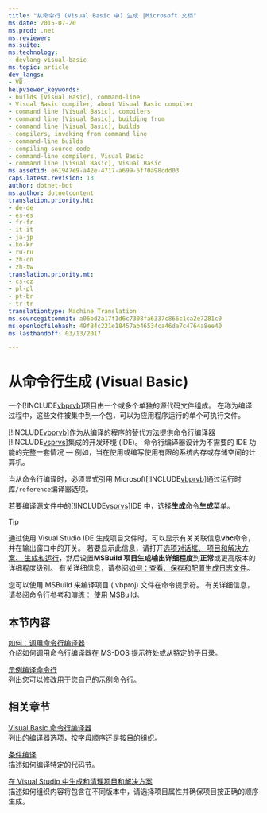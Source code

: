 ```yaml
---
title: "从命令行 (Visual Basic 中) 生成 |Microsoft 文档"
ms.date: 2015-07-20
ms.prod: .net
ms.reviewer: 
ms.suite: 
ms.technology:
- devlang-visual-basic
ms.topic: article
dev_langs:
- VB
helpviewer_keywords:
- builds [Visual Basic], command-line
- Visual Basic compiler, about Visual Basic compiler
- command line [Visual Basic], compilers
- command line [Visual Basic], building from
- command line [Visual Basic], builds
- compilers, invoking from command line
- command-line builds
- compiling source code
- command-line compilers, Visual Basic
- command line [Visual Basic], Visual Basic
ms.assetid: e61947e9-a42e-4717-a699-5f70a98cdd03
caps.latest.revision: 13
author: dotnet-bot
ms.author: dotnetcontent
translation.priority.ht:
- de-de
- es-es
- fr-fr
- it-it
- ja-jp
- ko-kr
- ru-ru
- zh-cn
- zh-tw
translation.priority.mt:
- cs-cz
- pl-pl
- pt-br
- tr-tr
translationtype: Machine Translation
ms.sourcegitcommit: a06bd2a17f1d6c7308fa6337c866c1ca2e7281c0
ms.openlocfilehash: 49f84c221e18457ab46534ca46da7c4764a8ee40
ms.lasthandoff: 03/13/2017

---
```

# <a name="building-from-the-command-line-visual-basic"></a>从命令行生成 (Visual Basic)
一个[!INCLUDE[vbprvb](../../../csharp/programming-guide/concepts/linq/includes/vbprvb_md.md)]项目由一个或多个单独的源代码文件组成。 在称为编译过程中，这些文件被集中到一个包，可以为应用程序运行的单个可执行文件。  
  
 [!INCLUDE[vbprvb](../../../csharp/programming-guide/concepts/linq/includes/vbprvb_md.md)]作为从编译的程序的替代方法提供命令行编译器[!INCLUDE[vsprvs](../../../csharp/includes/vsprvs_md.md)]集成的开发环境 (IDE)。 命令行编译器设计为不需要的 IDE 功能的完整一套情况 — 例如，当在使用或编写使用有限的系统内存或存储空间的计算机。  
  
 当从命令行编译时，必须显式引用 Microsoft[!INCLUDE[vbprvb](../../../csharp/programming-guide/concepts/linq/includes/vbprvb_md.md)]通过运行时库`/reference`编译器选项。  
  
 若要编译源文件中的[!INCLUDE[vsprvs](../../../csharp/includes/vsprvs_md.md)]IDE 中，选择**生成**命令**生成**菜单。  
  
> [!TIP]
>  通过使用 Visual Studio IDE 生成项目文件时，可以显示有关关联信息**vbc**命令，并在输出窗口中的开关。 若要显示此信息，请打开[选项对话框、 项目和解决方案、 生成和运行](https://docs.microsoft.com/visualstudio/ide/reference/options-dialog-box-projects-and-solutions-build-and-run)，然后设置**MSBuild 项目生成输出详细程度**到**正常**或更高版本的详细程度级别。 有关详细信息，请参阅[如何：查看、保存和配置生成日志文件](http://msdn.microsoft.com/library/75d38b76-26d6-4f43-bbe7-cbacd7cc81e7)。  
  
 您可以使用 MSBuild 来编译项目 (.vbproj) 文件在命令提示符。 有关详细信息，请参阅[命令行参考](https://docs.microsoft.com/visualstudio/msbuild/msbuild-command-line-reference)和[演练︰ 使用 MSBuild](http://msdn.microsoft.com/library/b8a8b866-bb07-4abf-b9ec-0b40d281c310)。  
  
## <a name="in-this-section"></a>本节内容  
 [如何：调用命令行编译器](../../../visual-basic/reference/command-line-compiler/how-to-invoke-the-command-line-compiler.md)  
 介绍如何调用命令行编译器在 MS-DOS 提示符处或从特定的子目录。  
  
 [示例编译命令行](../../../visual-basic/reference/command-line-compiler/sample-compilation-command-lines.md)  
 列出您可以修改用于您自己的示例命令行。  
  
## <a name="related-sections"></a>相关章节  
 [Visual Basic 命令行编译器](../../../visual-basic/reference/command-line-compiler/index.md)  
 列出的编译器选项，按字母顺序还是按目的组织。  
  
 [条件编译](../../../visual-basic/programming-guide/program-structure/conditional-compilation.md)  
 描述如何编译特定的代码节。  
  
 [在 Visual Studio 中生成和清理项目和解决方案](https://docs.microsoft.com/visualstudio/ide/building-and-cleaning-projects-and-solutions-in-visual-studio)  
 描述如何组织内容将包含在不同版本中，请选择项目属性并确保项目按正确的顺序生成。
